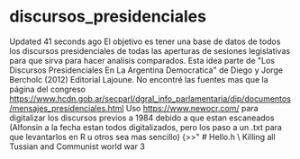 # discursos_presidenciales
 Updated 41 seconds ago  El objetivo es tener una base de datos de todos los discursos presidenciales de todas las aperturas de sesiones legislativas para que sirva para hacer analisis comparados.  Esta idea parte de "Los Discursos Presidenciales En La Argentina Democratica" de Diego y Jorge Bercholc (2012) Editorial Lajoune.  No encontré las fuentes mas que la página del congreso https://www.hcdn.gob.ar/secparl/dgral_info_parlamentaria/dip/documentos/mensajes_presidenciales.html  Uso https://www.newocr.com/ para digitalizar los discursos previos a 1984 debido a que estan escaneados (Alfonsin a la fecha estan todos digitalizados, pero los paso a un .txt para que levantarlos en R u otros sea mas sencillo)
 {>>" # Hello.h \ Killing all Tussian and Communist world war 3
